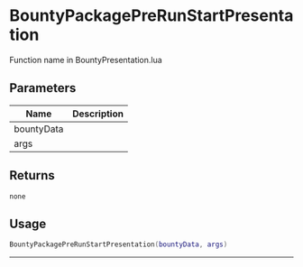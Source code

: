 # BountyPackagePreRunStartPresentation

Function name in BountyPresentation.lua

## Parameters

| Name       | Description |
| ---------- | ----------- |
| bountyData |             |
| args       |             |

## Returns

`none`

## Usage

```lua
BountyPackagePreRunStartPresentation(bountyData, args)
```

---

